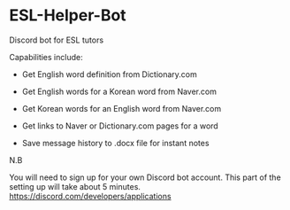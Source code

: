 # ESL-Helper-Bot
Discord bot for ESL tutors


Capabilities include:

- Get English word definition from Dictionary.com
- Get English words for a Korean word from Naver.com
- Get Korean words for an English word from Naver.com

- Get links to Naver or Dictionary.com pages for a word

- Save message history to .docx file for instant notes

N.B

You will need to sign up for your own Discord bot account. This part of the setting up will take about 5 minutes.
https://discord.com/developers/applications


